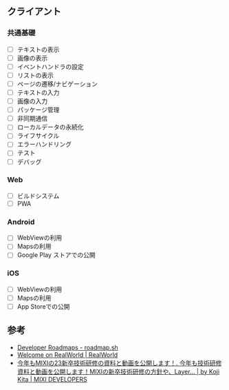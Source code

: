 ## クライアント

### 共通基礎

- [ ] テキストの表示
- [ ] 画像の表示
- [ ] イベントハンドラの設定
- [ ] リストの表示
- [ ] ページの遷移/ナビゲーション
- [ ] テキストの入力
- [ ] 画像の入力
- [ ] パッケージ管理
- [ ] 非同期通信
- [ ] ローカルデータの永続化
- [ ] ライフサイクル
- [ ] エラーハンドリング
- [ ] テスト
- [ ] デバッグ

### Web

- [ ] ビルドシステム
- [ ] PWA

### Android

- [ ] WebViewの利用
- [ ] Mapsの利用
- [ ] Google Play ストアでの公開

### iOS

- [ ] WebViewの利用
- [ ] Mapsの利用
- [ ] App Storeでの公開

## 参考

- [Developer Roadmaps - roadmap.sh](https://roadmap.sh/)
- [Welcome on RealWorld | RealWorld](https://main--realworld-docs.netlify.app/)
- [今年もMIXIの23新卒技術研修の資料と動画を公開します！. 今年も技術研修資料と動画を公開します！MIXIの新卒技術研修の方針や、Layer… | by Koji Kita | MIXI DEVELOPERS](https://mixi-developers.mixi.co.jp/23-technical-training-20a6f610140c)
